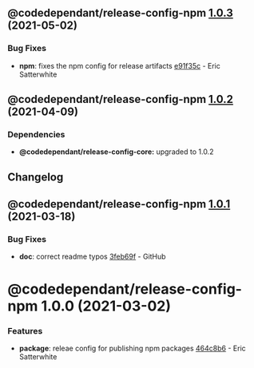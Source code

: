 ## @codedependant/release-config-npm [1.0.3](https://github.com/esatterwhite/semantic-release-tools/compare/@codedependant/release-config-npm@1.0.2...@codedependant/release-config-npm@1.0.3) (2021-05-02)


### Bug Fixes

* **npm**: fixes the npm config for release artifacts [e91f35c](https://github.com/esatterwhite/semantic-release-tools/commit/e91f35cb608f755f332ee0816809be9420e0bc20) - Eric Satterwhite

## @codedependant/release-config-npm [1.0.2](https://github.com/esatterwhite/semantic-release-tools/compare/@codedependant/release-config-npm@1.0.1...@codedependant/release-config-npm@1.0.2) (2021-04-09)





### Dependencies

* **@codedependant/release-config-core:** upgraded to 1.0.2

## Changelog

## @codedependant/release-config-npm [1.0.1](https://github.com/esatterwhite/semantic-release-tools/compare/@codedependant/release-config-npm@1.0.0...@codedependant/release-config-npm@1.0.1) (2021-03-18)


### Bug Fixes

* **doc**: correct readme typos [3feb69f](https://github.com/esatterwhite/semantic-release-tools/commit/3feb69fc5a832ddcc5de2a3f7a9df92ceeb71add) - GitHub

# @codedependant/release-config-npm 1.0.0 (2021-03-02)


### Features

* **package**: releae config for publishing npm packages [464c8b6](https://github.com/esatterwhite/semantic-release-tools/commit/464c8b6d5aa6269703a57f2e3ec7283db2fbe05d) - Eric Satterwhite
